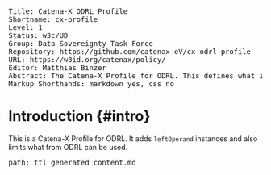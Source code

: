 <pre class='metadata'>
Title: Catena-X ODRL Profile
Shortname: cx-profile
Level: 1
Status: w3c/UD
Group: Data Sovereignty Task Force
Repository: https://github.com/catenax-eV/cx-odrl-profile
URL: https://w3id.org/catenax/policy/
Editor: Matthias Binzer
Abstract: The Catena-X Profile for ODRL. This defines what is used in ODRL policies.
Markup Shorthands: markdown yes, css no
</pre>

Introduction {#intro}
=====================

This is a Catena-X Profile for ODRL. It adds `leftOperand` instances and also limits what from ODRL can be used.

<pre class=include>
path: ttl_generated_content.md
</pre>
